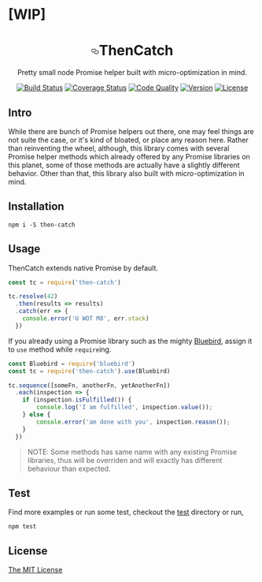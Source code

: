 # [WIP]

<h1 align="center"><a id="user-content-thencatch" class="anchor" href="#thencatch" aria-hidden="true"><svg aria-hidden="true" class="octicon octicon-link" height="16" version="1.1" viewBox="0 0 16 16" width="16"><path d="M4 9h1v1H4c-1.5 0-3-1.69-3-3.5S2.55 3 4 3h4c1.45 0 3 1.69 3 3.5 0 1.41-.91 2.72-2 3.25V8.59c.58-.45 1-1.27 1-2.09C10 5.22 8.98 4 8 4H4c-.98 0-2 1.22-2 2.5S3 9 4 9zm9-3h-1v1h1c1 0 2 1.22 2 2.5S13.98 12 13 12H9c-.98 0-2-1.22-2-2.5 0-.83.42-1.64 1-2.09V6.25c-1.09.53-2 1.84-2 3.25C6 11.31 7.55 13 9 13h4c1.45 0 3-1.69 3-3.5S14.5 6 13 6z"></path></svg></a>ThenCatch</h1>

<p align="center">Pretty small node Promise helper built with micro-optimization in mind.</p>

<p align="center">
  <a href="https://circleci.com/gh/chay22/then-catch"><img src="https://img.shields.io/circleci/project/chay22/then-catch.svg" alt="Build Status"></a>
  <a href="https://coveralls.io/github/chay22/then-catch?branch=master"><img src="https://img.shields.io/coveralls/chay22/then-catch/master.svg" alt="Coverage Status"></a>
  <a href="https://codeclimate.com/github/chay22/then-catch"><img src="https://codeclimate.com/github/chay22/then-catch/badges/gpa.svg" alt="Code Quality"></a>
  <a href="https://www.npmjs.com/package/then-catch"><img src="https://img.shields.io/npm/v/then-catch.svg" alt="Version"></a>
  <a href="https://github.com/chay22/then-catch/blob/master/LICENSE"><img src="https://img.shields.io/github/license/chay22/then-catch.svg" alt="License"></a>
</p>

## Intro
While there are bunch of Promise helpers out there, one may feel things are not suite the case, or it's kind of bloated, or place any reason here. Rather than reinventing the wheel, although, this library comes with several Promise helper methods which already offered by any Promise libraries on this planet, some of those methods are actually have a slightly different behavior. Other than that, this library also built with micro-optimization in mind.

## Installation
```shell
npm i -S then-catch
```

## Usage
ThenCatch extends native Promise by default.

```javascript
const tc = require('then-catch')

tc.resolve(42)
  .then(results => results)
  .catch(err => {
    console.error('U WOT M8', err.stack)
  })
```

If you already using a Promise library such as the mighty [Bluebird](https://github.com/petkaantonov/bluebird), assign it to `use` method while `require`ing.

```javascript
const Bluebird = require('bluebird')
const tc = require('then-catch').use(Bluebird)

tc.sequence([someFn, anotherFn, yetAnotherFn])
  .each(inspection => {
    if (inspection.isFulfilled()) {
        console.log('I am fulfilled', inspection.value());
    } else {
        console.error('am done with you', inspection.reason());
    }
  })
```
> NOTE: Some methods has same name with any existing Promise libraries, thus will be overriden and will exactly has different behaviour than expected.

## Test
Find more examples or run some test, checkout the [test](https://github.com/chay22/then-catch/tree/master/test) directory or run,
```shell
npm test
```

## License
[The MIT License](https://github.com/chay22/then-catch/blob/master/LICENSE)

